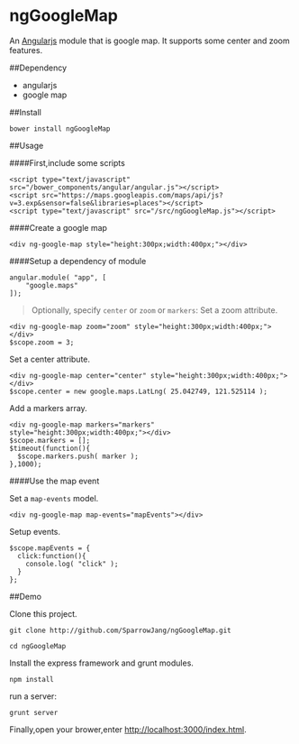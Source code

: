 ngGoogleMap
==================

An [Angularjs](http://angularjs.org/) module that is google map. It supports some center and zoom features.

##Dependency

* angularjs
* google map

##Install

```
bower install ngGoogleMap
```

##Usage

####First,include some scripts
```
<script type="text/javascript" src="/bower_components/angular/angular.js"></script>
<script src="https://maps.googleapis.com/maps/api/js?v=3.exp&sensor=false&libraries=places"></script>
<script type="text/javascript" src="/src/ngGoogleMap.js"></script>
```

####Create a google map
```
<div ng-google-map style="height:300px;width:400px;"></div>
```

####Setup a dependency of module
```
angular.module( "app", [
    "google.maps"
]);
```

> Optionally, specify `center` or `zoom` or `markers`:
Set a zoom attribute.
```
<div ng-google-map zoom="zoom" style="height:300px;width:400px;"></div>
$scope.zoom = 3;
```
Set a center attribute.
```
<div ng-google-map center="center" style="height:300px;width:400px;"></div>
$scope.center = new google.maps.LatLng( 25.042749, 121.525114 );
```
Add a markers array.
```
<div ng-google-map markers="markers" style="height:300px;width:400px;"></div>
$scope.markers = [];
$timeout(function(){
  $scope.markers.push( marker );
},1000);
```

####Use the map event

Set a `map-events` model.
```
<div ng-google-map map-events="mapEvents"></div>
```
Setup events.
```
$scope.mapEvents = {
  click:function(){
    console.log( "click" );
  }
};
```

##Demo
 
Clone this project.
 
```
git clone http://github.com/SparrowJang/ngGoogleMap.git
 
cd ngGoogleMap
```
 
Install the express framework and grunt modules.
```
npm install
```
 
run a server:
```
grunt server
```
 
Finally,open your brower,enter [http://localhost:3000/index.html](http://localhost/index.html).

